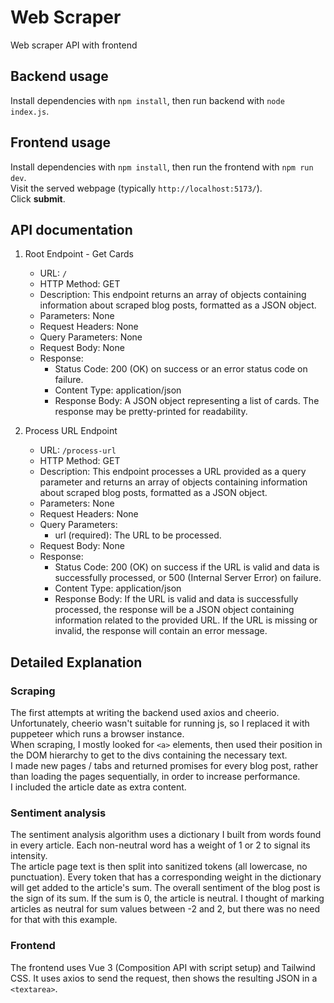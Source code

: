 # Web Scraper
Web scraper API with frontend
## Backend usage
Install dependencies with `npm install`, then run backend with `node index.js`.
## Frontend usage
Install dependencies with `npm install`, then run the frontend with `npm run dev`.         
Visit the served webpage (typically `http://localhost:5173/`).          
Click **submit**.
## API documentation
1. Root Endpoint - Get Cards
   - URL: `/`
   - HTTP Method: GET
   - Description: This endpoint returns an array of objects containing information about scraped blog posts, formatted as a JSON object.
    - Parameters:
        None
    - Request Headers:
        None
    - Query Parameters:
        None
    - Request Body:
        None
    - Response:
      -  Status Code: 200 (OK) on success or an error status code on failure.
      -  Content Type: application/json
      -  Response Body: A JSON object representing a list of cards. The response may be pretty-printed for readability.

2. Process URL Endpoint

   - URL: `/process-url`
   - HTTP Method: GET
   - Description: This endpoint processes a URL provided as a query parameter and returns an array of objects containing information about scraped blog posts, formatted as a JSON object.
   - Parameters:
        None
   - Request Headers:
        None
   - Query Parameters:
        - url (required): The URL to be processed.
   - Request Body:
        None
   - Response:
       - Status Code: 200 (OK) on success if the URL is valid and data is successfully processed, or 500 (Internal Server Error) on failure.
       - Content Type: application/json
       - Response Body: If the URL is valid and data is successfully processed, the response will be a JSON object containing information related to the provided URL. If the URL is missing or invalid, the response will contain an error message.
## Detailed Explanation
### Scraping
The first attempts at writing the backend used axios and cheerio. Unfortunately, cheerio wasn't suitable for running js, so I replaced it with puppeteer which runs a browser instance.      
When scraping, I mostly looked for `<a>` elements, then used their position in the DOM hierarchy to get to the divs containing the necessary text.         
I made new pages / tabs and returned promises for every blog post, rather than loading the pages sequentially, in order to increase performance.             
I included the article date as extra content.            

### Sentiment analysis
The sentiment analysis algorithm uses a dictionary I built from words found in every article. Each non-neutral word has a weight of 1 or 2 to signal its intensity.          
The article page text is then split into sanitized tokens (all lowercase, no punctuation). Every token that has a corresponding weight in the dictionary will get added to the article's sum. The overall sentiment of the blog post is the sign of its sum. If the sum is 0, the article is neutral. I thought of marking articles as neutral for sum values between -2 and 2, but there was no need for that with this example.

### Frontend
The frontend uses Vue 3 (Composition API with script setup) and Tailwind CSS. It uses axios to send the request, then shows the resulting JSON in a `<textarea>`.
